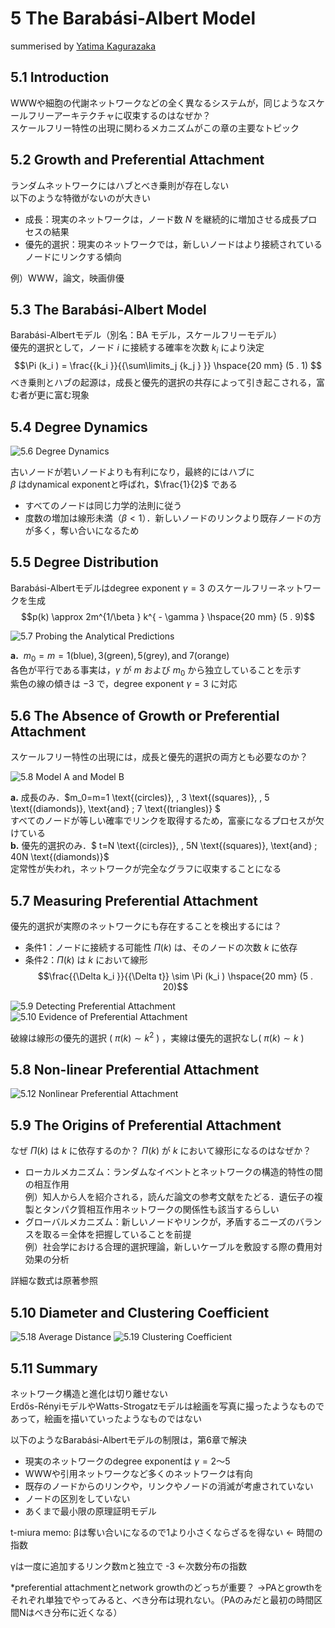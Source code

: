 # 5 The Barabási-Albert Model
summerised by [Yatima Kagurazaka](https://twitter.com/Yatima_K)

## 5.1 Introduction

WWWや細胞の代謝ネットワークなどの全く異なるシステムが，同じようなスケールフリーアーキテクチャに収束するのはなぜか？  
スケールフリー特性の出現に関わるメカニズムがこの章の主要なトピック

## 5.2 Growth and Preferential Attachment

ランダムネットワークにはハブとべき乗則が存在しない  
以下のような特徴がないのが大きい  
- 成長：現実のネットワークは，ノード数 $N$ を継続的に増加させる成長プロセスの結果  
- 優先的選択：現実のネットワークでは，新しいノードはより接続されているノードにリンクする傾向  

例）WWW，論文，映画俳優

## 5.3 The Barabási-Albert Model

Barabási-Albertモデル（別名：BA モデル，スケールフリーモデル）  
優先的選択として，ノード $i$ に接続する確率を次数 $k_i$ により決定
$$\Pi (k_i ) = \frac{{k_i }}{{\sum\limits_j {k_j } }} \hspace{20 mm} (5 . 1)
$$
べき乗則とハブの起源は，成長と優先的選択の共存によって引き起こされる，富む者が更に富む現象

## 5.4 Degree Dynamics
  
<img src="./figures/figure-5-6.jpg" alt="5.6 Degree Dynamics">

古いノードが若いノードよりも有利になり，最終的にはハブに  
 $β$ はdynamical exponentと呼ばれ，$\frac{1}{2}$ である  
- すべてのノードは同じ力学的法則に従う  
- 度数の増加は線形未満（$β<1$）．新しいノードのリンクより既存ノードの方が多く，奪い合いになるため  

## 5.5 Degree Distribution

Barabási-Albertモデルはdegree exponent $γ=3$ のスケールフリーネットワークを生成
$$p(k) \approx 2m^{1/\beta } k^{ - \gamma }  \hspace{20 mm} (5 . 9)$$

<img src="./figures/figure-5-7.jpg" alt="5.7 Probing the Analytical Predictions">

**a.** $\: m_0=m=1 \text{(blue)}, \, 3 \text{(green)}, \, 5 \text{(grey)}, \text{and} \; 7 \text{(orange)}$  
各色が平行である事実は，$γ$ が $m$ および $m_0$ から独立していることを示す  
紫色の線の傾きは $-3$ で，degree exponent $γ=3$ に対応

## 5.6 The Absence of Growth or Preferential Attachment

スケールフリー特性の出現には，成長と優先的選択の両方とも必要なのか？

<img src="./figures/figure-5-8.jpg" alt="5.8 Model A and Model B">

**a.** 成長のみ．$m_0=m=1 \text{(circles)}, \, 3 \text{(squares)}, \, 5 \text{(diamonds)}, \text{and} \; 7 \text{(triangles)} $  
すべてのノードが等しい確率でリンクを取得するため，富豪になるプロセスが欠けている  
**b.** 優先的選択のみ．$ t=N \text{(circles)}, \, 5N \text{(squares)}, \text{and} \; 40N \text{(diamonds)}$  
定常性が失われ，ネットワークが完全なグラフに収束することになる  

## 5.7 Measuring Preferential Attachment

優先的選択が実際のネットワークにも存在することを検出するには？  
- 条件1：ノードに接続する可能性 $Π(k)$ は、そのノードの次数 $k$ に依存  
- 条件2：$Π(k)$ は $k$ において線形  
$$\frac{{\Delta k_i }}{{\Delta t}} \sim \Pi (k_i ) \hspace{20 mm} (5 . 20)$$

<img src="./figures/figure-5-9.jpg" alt="5.9 Detecting Preferential Attachment">
<img src="./figures/figure-5-10.jpg" alt="5.10 Evidence of Preferential Attachment">

破線は線形の優先的選択 ( $π(k) \sim k^2$ ) ，実線は優先的選択なし( $π(k) \sim k$ ) 

## 5.8 Non-linear Preferential Attachment

<img src="./figures/figure-5-12.jpg" alt="5.12 Nonlinear Preferential Attachment">

## 5.9 The Origins of Preferential Attachment

なぜ $Π(k)$ は $k$ に依存するのか？ $Π(k)$ が $k$ において線形になるのはなぜか？  
- ローカルメカニズム：ランダムなイベントとネットワークの構造的特性の間の相互作用  
例）知人から人を紹介される，読んだ論文の参考文献をたどる．遺伝子の複製とタンパク質相互作用ネットワークの関係性も該当するらしい  
- グローバルメカニズム：新しいノードやリンクが，矛盾するニーズのバランスを取る＝全体を把握していることを前提  
例）社会学における合理的選択理論，新しいケーブルを敷設する際の費用対効果の分析  

詳細な数式は原著参照

## 5.10 Diameter and Clustering Coefficient

<img src="./figures/figure-5-18.jpg" alt="5.18 Average Distance">
<img src="./figures/figure-5-19.jpg" alt="5.19 Clustering Coefficient">

## 5.11 Summary

ネットワーク構造と進化は切り離せない  
Erdős-RényiモデルやWatts-Strogatzモデルは絵画を写真に撮ったようなものであって，絵画を描いていったようなものではない  
  
以下のようなBarabási-Albertモデルの制限は，第6章で解決
- 現実のネットワークのdegree exponentは $γ=2～5$
- WWWや引用ネットワークなど多くのネットワークは有向
- 既存のノードからのリンクや，リンクやノードの消滅が考慮されていない
- ノードの区別をしていない
- あくまで最小限の原理証明モデル


t-miura memo:
βは奪い合いになるので1より小さくならざるを得ない ← 時間の指数

γは一度に追加するリンク数mと独立で -3 ←次数分布の指数

*preferential attachmentとnetwork growthのどっちが重要？
→PAとgrowthをそれぞれ単独でやってみると、べき分布は現れない。（PAのみだと最初の時間区間Nはべき分布に近くなる）
